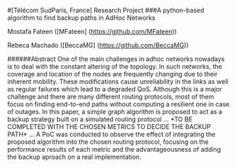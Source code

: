 #[Télécom SudParis, France] Research Project
###A python-based algorithm to find backup paths in AdHoc Networks

Mostafa Fateen ([MFateen] (https://github.com/MFateen))

Rebeca Machado ([BeccaMG] (https://github.com/BeccaMG))


######Abstract
One of the main challenges in adhoc networks nowadays is to deal with the constant altering of the topology. In such networks, the coverage and location of the nodes are frequently changing due to their inherent mobility. These modifications cause unreliability in the links as well as regular failures which lead to a degraded QoS. Although this is a major challenge and there are many different routing protocols, most of them focus on finding end-to-end paths without computing a resilient one in case of outages. In this paper, a simple graph algorithm is proposed to act as a backup strategy built on a simulated routing protocol ... \*TO BE COMPLETED WITH THE CHOSEN METRICS TO DECIDE THE BACKUP PATH\* ... A PoC was conducted to observe the effect of integrating the proposed algorithm into the chosen routing protocol, focusing on the performance results of each metric and the advantageousness of adding the backup aproach on a real implementation.
